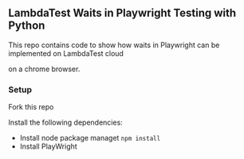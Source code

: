 ## LambdaTest Waits in Playwright Testing with Python

This repo contains code to show how waits in Playwright can be implemented on LambdaTest cloud

on a chrome browser.

### Setup

Fork this repo

Install the following dependencies:

* Install node package managet `npm install`
* Install PlayWright 


